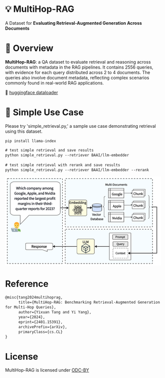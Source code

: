# 💡 MultiHop-RAG
A Dataset for **Evaluating Retrieval-Augmented Generation Across Documents**

# 🚀 Overview
**MultiHop-RAG**: a QA dataset to evaluate retrieval and reasoning across documents with metadata in the RAG pipelines. It contains 2556 queries, with evidence for each query distributed across 2 to 4 documents. The queries also involve document metadata, reflecting complex scenarios commonly found in real-world RAG applications. 

🤗 [huggingface dataloader](https://huggingface.co/datasets/yixuantt/MultiHopRAG)
# 📑 Simple Use Case
Please try 'simple_retrieval.py,' a sample use case demonstrating retrieval using this dataset. 
```
pip install llama-index
```
```shell
# test simple retrieval and save results
python simple_retrieval.py --retriever BAAI/llm-embedder

# test simple retrieval with rerank and save results
python simple_retrieval.py --retriever BAAI/llm-embedder --rerank
```
![rag.png](resource/rag.png)
# Reference
```
@misc{tang2024multihoprag,
      title={MultiHop-RAG: Benchmarking Retrieval-Augmented Generation for Multi-Hop Queries}, 
      author={Yixuan Tang and Yi Yang},
      year={2024},
      eprint={2401.15391},
      archivePrefix={arXiv},
      primaryClass={cs.CL}
}
```
# License
MultiHop-RAG is licensed under [ODC-BY](https://opendatacommons.org/licenses/by/1-0/)
